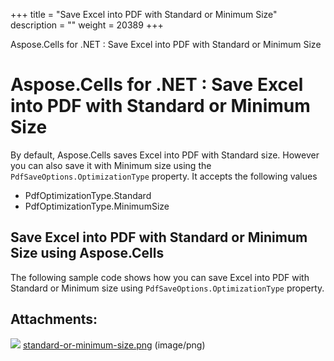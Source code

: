 +++
title = "Save Excel into PDF with Standard or Minimum Size" 
description = "" 
weight = 20389 
+++

Aspose.Cells for .NET : Save Excel into PDF with Standard or Minimum Size  

# Aspose.Cells for .NET : Save Excel into PDF with Standard or Minimum Size


By default, Aspose.Cells saves Excel into PDF with Standard size. However you can also save it with Minimum size using the `PdfSaveOptions.OptimizationType` property. It accepts the following values

*   PdfOptimizationType.Standard
*   PdfOptimizationType.MinimumSize

## Save Excel into PDF with Standard or Minimum Size using Aspose.Cells

The following sample code shows how you can save Excel into PDF with Standard or Minimum size using `PdfSaveOptions.OptimizationType` property.

## Attachments:

![](https://docs2.aspose.com/cells/net/images/icons/bullet_blue.gif) [standard-or-minimum-size.png](https://docs2.aspose.com/cells/net/attachments/5018787/5115051.png) (image/png)  

